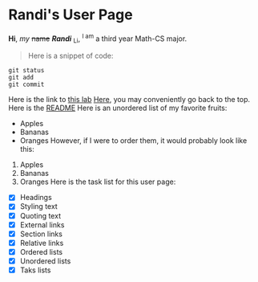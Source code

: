 # Randi's User Page
**Hi**, *my* ~~name~~ ***Randi*** <sub>Li</sub>, <sup>I am</sup> a third year Math-CS major.
> Here is a snippet of code:
```
git status
git add
git commit
```
Here is the link to [this lab](https://github.com/RandiLi/Lab0)
[Here](#randis-user-page), you may conveniently go back to the top.
Here is the [README](README.md)
Here is an unordered list of my favorite fruits:
- Apples
- Bananas
- Oranges
However, if I were to order them, it would probably look like this:
1. Apples
2. Bananas
3. Oranges
Here is the task list for this user page:
- [x] Headings
- [x] Styling text
- [x] Quoting text
- [x] External links
- [x] Section links
- [x] Relative links
- [x] Ordered lists
- [x] Unordered lists
- [x] Taks lists
